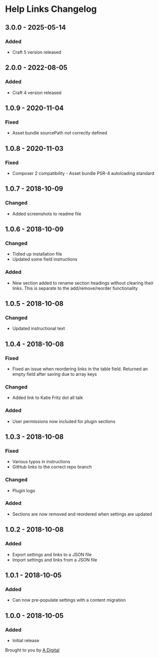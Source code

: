 # Help Links Changelog

## 3.0.0 - 2025-05-14
### Added
- Craft 5 version released

## 2.0.0 - 2022-08-05
### Added
- Craft 4 version released

## 1.0.9 - 2020-11-04
### Fixed
- Asset bundle sourcePath not correctly defined

## 1.0.8 - 2020-11-03
### Fixed
- Composer 2 compatibility - Asset bundle PSR-4 autoloading standard

## 1.0.7 - 2018-10-09
### Changed
- Added screenshots to readme file

## 1.0.6 - 2018-10-09
### Changed
- Tidied up installation file
- Updated some field instructions

### Added
- New section added to rename section headings without clearing their links. This is separate to the add/remove/reorder functionality

## 1.0.5 - 2018-10-08
### Changed
- Updated instructional text

## 1.0.4 - 2018-10-08
### Fixed
- Fixed an issue when reordering links in the table field. Returned an empty field after saving due to array keys

### Changed
- Added link to Katie Fritz dot all talk

### Added
- User permissions now included for plugin sections

## 1.0.3 - 2018-10-08
### Fixed
- Various typos in instructions
- GitHub links to the correct repo branch

### Changed
- Plugin logo

### Added
- Sections are now removed and reordered when settings are updated

## 1.0.2 - 2018-10-08
### Added
- Export settings and links to a JSON file
- Import settings and links from a JSON file

## 1.0.1 - 2018-10-05
### Added
- Can now pre-populate settings with a content migration

## 1.0.0 - 2018-10-05
### Added
- Initial release

Brought to you by [A Digital](https://adigital.agency)
